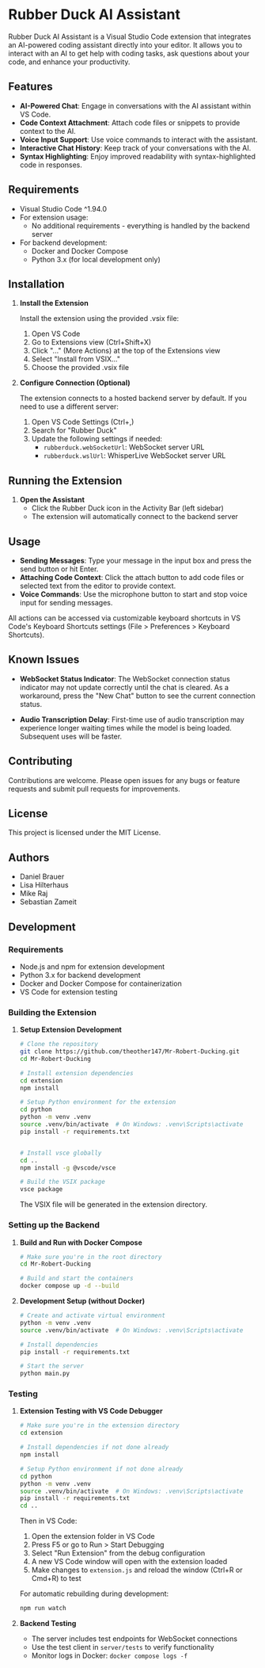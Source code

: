 # Rubber Duck AI Assistant

Rubber Duck AI Assistant is a Visual Studio Code extension that integrates an AI-powered coding assistant directly into your editor. It allows you to interact with an AI to get help with coding tasks, ask questions about your code, and enhance your productivity.

## Features

- **AI-Powered Chat**: Engage in conversations with the AI assistant within VS Code.
- **Code Context Attachment**: Attach code files or snippets to provide context to the AI.
- **Voice Input Support**: Use voice commands to interact with the assistant.
- **Interactive Chat History**: Keep track of your conversations with the AI.
- **Syntax Highlighting**: Enjoy improved readability with syntax-highlighted code in responses.

## Requirements

- Visual Studio Code ^1.94.0
- For extension usage:
  - No additional requirements - everything is handled by the backend server
- For backend development:
  - Docker and Docker Compose
  - Python 3.x (for local development only)

## Installation

1. **Install the Extension**

    Install the extension using the provided .vsix file:
    1. Open VS Code
    2. Go to Extensions view (Ctrl+Shift+X)
    3. Click "..." (More Actions) at the top of the Extensions view
    4. Select "Install from VSIX..."
    5. Choose the provided .vsix file

2. **Configure Connection (Optional)**

    The extension connects to a hosted backend server by default. If you need to use a different server:
    1. Open VS Code Settings (Ctrl+,)
    2. Search for "Rubber Duck"
    3. Update the following settings if needed:
       - `rubberduck.webSocketUrl`: WebSocket server URL
       - `rubberduck.wslUrl`: WhisperLive WebSocket server URL

## Running the Extension

1. **Open the Assistant**
    - Click the Rubber Duck icon in the Activity Bar (left sidebar)
    - The extension will automatically connect to the backend server

## Usage

- **Sending Messages**: Type your message in the input box and press the send button or hit Enter.
- **Attaching Code Context**: Click the attach button to add code files or selected text from the editor to provide context.
- **Voice Commands**: Use the microphone button to start and stop voice input for sending messages.

All actions can be accessed via customizable keyboard shortcuts in VS Code's Keyboard Shortcuts settings (File > Preferences > Keyboard Shortcuts).

## Known Issues

- **WebSocket Status Indicator**: The WebSocket connection status indicator may not update correctly until the chat is cleared. As a workaround, press the "New Chat" button to see the current connection status.

- **Audio Transcription Delay**: First-time use of audio transcription may experience longer waiting times while the model is being loaded. Subsequent uses will be faster.

## Contributing

Contributions are welcome. Please open issues for any bugs or feature requests and submit pull requests for improvements.

## License

This project is licensed under the MIT License.

## Authors

- Daniel Brauer
- Lisa Hilterhaus
- Mike Raj
- Sebastian Zameit

## Development

### Requirements
- Node.js and npm for extension development
- Python 3.x for backend development
- Docker and Docker Compose for containerization
- VS Code for extension testing

### Building the Extension

1. **Setup Extension Development**
    ```bash
    # Clone the repository
    git clone https://github.com/theother147/Mr-Robert-Ducking.git
    cd Mr-Robert-Ducking

    # Install extension dependencies
    cd extension
    npm install

    # Setup Python environment for the extension
    cd python
    python -m venv .venv
    source .venv/bin/activate  # On Windows: .venv\Scripts\activate
    pip install -r requirements.txt
    

    # Install vsce globally
    cd ..
    npm install -g @vscode/vsce

    # Build the VSIX package
    vsce package
    ```
    The VSIX file will be generated in the extension directory.

### Setting up the Backend

1. **Build and Run with Docker Compose**
    ```bash
    # Make sure you're in the root directory
    cd Mr-Robert-Ducking

    # Build and start the containers
    docker compose up -d --build
    ```

2. **Development Setup (without Docker)**
    ```bash
    # Create and activate virtual environment
    python -m venv .venv
    source .venv/bin/activate  # On Windows: .venv\Scripts\activate

    # Install dependencies
    pip install -r requirements.txt

    # Start the server
    python main.py
    ```

### Testing

1. **Extension Testing with VS Code Debugger**
    ```bash
    # Make sure you're in the extension directory
    cd extension
    
    # Install dependencies if not done already
    npm install
    
    # Setup Python environment if not done already
    cd python
    python -m venv .venv
    source .venv/bin/activate  # On Windows: .venv\Scripts\activate
    pip install -r requirements.txt
    cd ..
    ```
    
    Then in VS Code:
    1. Open the extension folder in VS Code
    2. Press F5 or go to Run > Start Debugging
    3. Select "Run Extension" from the debug configuration
    4. A new VS Code window will open with the extension loaded
    5. Make changes to `extension.js` and reload the window (Ctrl+R or Cmd+R) to test
    
    For automatic rebuilding during development:
    ```bash
    npm run watch
    ```

2. **Backend Testing**
    - The server includes test endpoints for WebSocket connections
    - Use the test client in `server/tests` to verify functionality
    - Monitor logs in Docker: `docker compose logs -f`